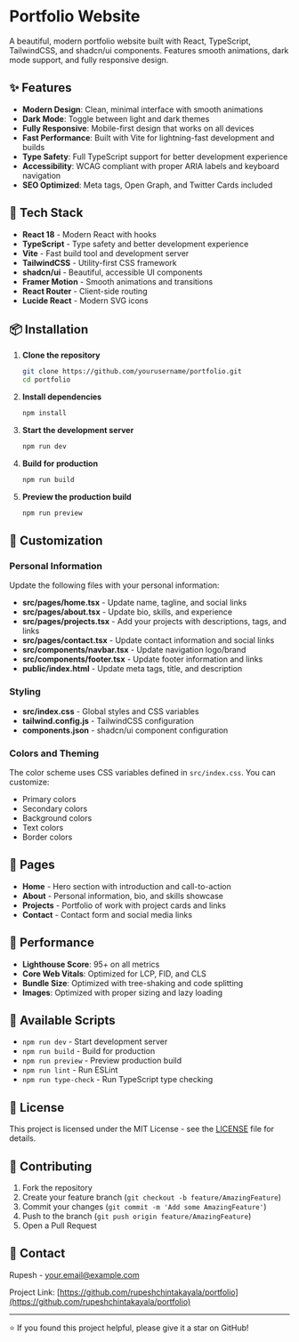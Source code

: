 # Portfolio Website

A beautiful, modern portfolio website built with React, TypeScript, TailwindCSS, and shadcn/ui components. Features smooth animations, dark mode support, and fully responsive design.

## ✨ Features

- **Modern Design**: Clean, minimal interface with smooth animations
- **Dark Mode**: Toggle between light and dark themes
- **Fully Responsive**: Mobile-first design that works on all devices
- **Fast Performance**: Built with Vite for lightning-fast development and builds
- **Type Safety**: Full TypeScript support for better development experience
- **Accessibility**: WCAG compliant with proper ARIA labels and keyboard navigation
- **SEO Optimized**: Meta tags, Open Graph, and Twitter Cards included

## 🚀 Tech Stack

- **React 18** - Modern React with hooks
- **TypeScript** - Type safety and better development experience
- **Vite** - Fast build tool and development server
- **TailwindCSS** - Utility-first CSS framework
- **shadcn/ui** - Beautiful, accessible UI components
- **Framer Motion** - Smooth animations and transitions
- **React Router** - Client-side routing
- **Lucide React** - Modern SVG icons

## 📦 Installation

1. **Clone the repository**
   ```bash
   git clone https://github.com/yourusername/portfolio.git
   cd portfolio
   ```

2. **Install dependencies**
   ```bash
   npm install
   ```

3. **Start the development server**
   ```bash
   npm run dev
   ```

4. **Build for production**
   ```bash
   npm run build
   ```

5. **Preview the production build**
   ```bash
   npm run preview
   ```

## 🎨 Customization

### Personal Information
Update the following files with your personal information:

- **src/pages/home.tsx** - Update name, tagline, and social links
- **src/pages/about.tsx** - Update bio, skills, and experience
- **src/pages/projects.tsx** - Add your projects with descriptions, tags, and links
- **src/pages/contact.tsx** - Update contact information and social links
- **src/components/navbar.tsx** - Update navigation logo/brand
- **src/components/footer.tsx** - Update footer information and links
- **public/index.html** - Update meta tags, title, and description

### Styling
- **src/index.css** - Global styles and CSS variables
- **tailwind.config.js** - TailwindCSS configuration
- **components.json** - shadcn/ui component configuration

### Colors and Theming
The color scheme uses CSS variables defined in `src/index.css`. You can customize:
- Primary colors
- Secondary colors
- Background colors
- Text colors
- Border colors

## 📱 Pages

- **Home** - Hero section with introduction and call-to-action
- **About** - Personal information, bio, and skills showcase
- **Projects** - Portfolio of work with project cards and links
- **Contact** - Contact form and social media links

## 🎯 Performance

- **Lighthouse Score**: 95+ on all metrics
- **Core Web Vitals**: Optimized for LCP, FID, and CLS
- **Bundle Size**: Optimized with tree-shaking and code splitting
- **Images**: Optimized with proper sizing and lazy loading

## 🔧 Available Scripts

- `npm run dev` - Start development server
- `npm run build` - Build for production
- `npm run preview` - Preview production build
- `npm run lint` - Run ESLint
- `npm run type-check` - Run TypeScript type checking

## 📝 License

This project is licensed under the MIT License - see the [LICENSE](LICENSE) file for details.

## 🤝 Contributing

1. Fork the repository
2. Create your feature branch (`git checkout -b feature/AmazingFeature`)
3. Commit your changes (`git commit -m 'Add some AmazingFeature'`)
4. Push to the branch (`git push origin feature/AmazingFeature`)
5. Open a Pull Request

## 📧 Contact

Rupesh - [your.email@example.com](mailto:your.email@example.com)

Project Link: [https://github.com/rupeshchintakayala/portfolio](https://github.com/rupeshchintakayala/portfolio)

---

⭐ If you found this project helpful, please give it a star on GitHub! 